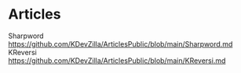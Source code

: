 # Articles
 
Sharpword https://github.com/KDevZilla/ArticlesPublic/blob/main/Sharpword.md  
KReversi https://github.com/KDevZilla/ArticlesPublic/blob/main/KReversi.md

